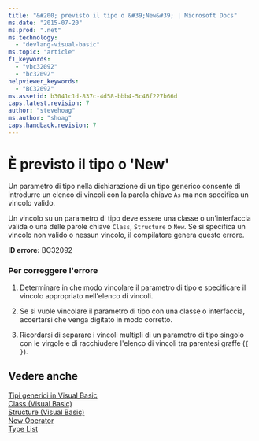 ```yaml
---
title: "&#200; previsto il tipo o &#39;New&#39; | Microsoft Docs"
ms.date: "2015-07-20"
ms.prod: ".net"
ms.technology: 
  - "devlang-visual-basic"
ms.topic: "article"
f1_keywords: 
  - "vbc32092"
  - "bc32092"
helpviewer_keywords: 
  - "BC32092"
ms.assetid: b3041c1d-837c-4d58-bbb4-5c46f227b66d
caps.latest.revision: 7
author: "stevehoag"
ms.author: "shoag"
caps.handback.revision: 7
---
```

# &#200; previsto il tipo o &#39;New&#39;
Un parametro di tipo nella dichiarazione di un tipo generico consente di introdurre un elenco di vincoli con la parola chiave `As` ma non specifica un vincolo valido.  
  
 Un vincolo su un parametro di tipo deve essere una classe o un'interfaccia valida o una delle parole chiave `Class`, `Structure` o `New`. Se si specifica un vincolo non valido o nessun vincolo, il compilatore genera questo errore.  
  
 **ID errore:** BC32092  
  
### Per correggere l'errore  
  
1.  Determinare in che modo vincolare il parametro di tipo e specificare il vincolo appropriato nell'elenco di vincoli.  
  
2.  Se si vuole vincolare il parametro di tipo con una classe o interfaccia, accertarsi che venga digitato in modo corretto.  
  
3.  Ricordarsi di separare i vincoli multipli di un parametro di tipo singolo con le virgole e di racchiudere l'elenco di vincoli tra parentesi graffe \(`{ }`\).  
  
## Vedere anche  
 [Tipi generici in Visual Basic](../../visual-basic/programming-guide/language-features/data-types/generic-types.md)   
 [Class \(Visual Basic\)](http://msdn.microsoft.com/it-it/0777c6e6-46bc-451b-ad70-57b49d4ef4f7)   
 [Structure \(Visual Basic\)](http://msdn.microsoft.com/it-it/263ce115-ac36-4c05-8cb7-0e0eead5c6d0)   
 [New Operator](../../visual-basic/language-reference/operators/new-operator.md)   
 [Type List](../../visual-basic/language-reference/statements/type-list.md)
